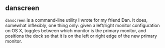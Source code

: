## danscreen

`danscreen` is a command-line utility I wrote for my friend Dan. It does, somewhat inflexibly, one thing only: given a left/right monitor configuration on OS X, toggles between which monitor is the primary monitor, and positions the dock so that it is on the left or right edge of the new primary monitor.
